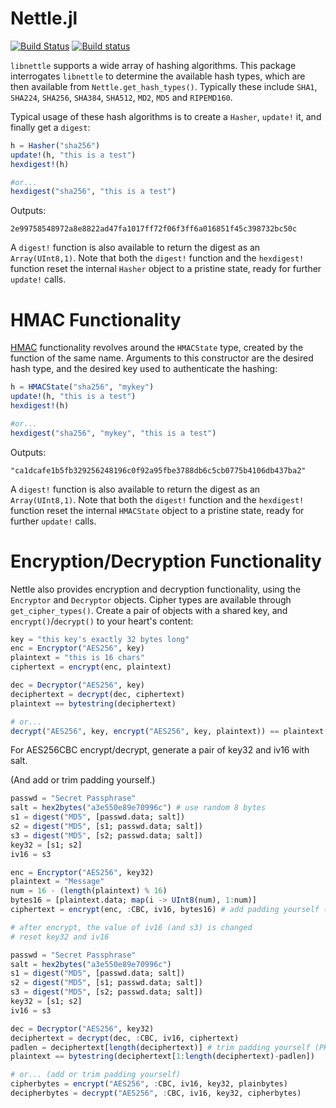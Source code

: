 Nettle.jl
=========

[![Build Status](https://travis-ci.org/staticfloat/Nettle.jl.svg?branch=master)](https://travis-ci.org/staticfloat/Nettle.jl) [![Build status](https://ci.appveyor.com/api/projects/status/auhjpg59nw3a3aij?svg=true)](https://ci.appveyor.com/project/staticfloat/nettle-jl)


`libnettle` supports a wide array of hashing algorithms.  This package interrogates `libnettle` to determine the available hash types, which are then available from `Nettle.get_hash_types()`.  Typically these include `SHA1`, `SHA224`, `SHA256`, `SHA384`, `SHA512`, `MD2`, `MD5` and `RIPEMD160`.

Typical usage of these hash algorithms is to create a `Hasher`, `update!` it, and finally get a `digest`:

```julia
h = Hasher("sha256")
update!(h, "this is a test")
hexdigest!(h)

#or...
hexdigest("sha256", "this is a test")
```

Outputs:

```
2e99758548972a8e8822ad47fa1017ff72f06f3ff6a016851f45c398732bc50c
```

A `digest!` function is also available to return the digest as an `Array(UInt8,1)`.  Note that both the `digest!` function and the `hexdigest!` function reset the internal `Hasher` object to a pristine state, ready for further `update!` calls.


HMAC Functionality
==================
[HMAC](http://en.wikipedia.org/wiki/Hash-based_message_authentication_code) functionality revolves around the `HMACState` type, created by the function of the same name.  Arguments to this constructor are the desired hash type, and the desired key used to authenticate the hashing:

```julia
h = HMACState("sha256", "mykey")
update!(h, "this is a test")
hexdigest!(h)

#or...
hexdigest("sha256", "mykey", "this is a test")
```

Outputs:

```
"ca1dcafe1b5fb329256248196c0f92a95fbe3788db6c5cb0775b4106db437ba2"
```

A `digest!` function is also available to return the digest as an `Array(UInt8,1)`.  Note that both the `digest!` function and the `hexdigest!` function reset the internal `HMACState` object to a pristine state, ready for further `update!` calls.


Encryption/Decryption Functionality
==================================

Nettle also provides encryption and decryption functionality, using the `Encryptor` and `Decryptor` objects.  Cipher types are available through `get_cipher_types()`.  Create a pair of objects with a shared key, and `encrypt()`/`decrypt()` to your heart's content:

```julia
key = "this key's exactly 32 bytes long"
enc = Encryptor("AES256", key)
plaintext = "this is 16 chars"
ciphertext = encrypt(enc, plaintext)

dec = Decryptor("AES256", key)
deciphertext = decrypt(dec, ciphertext)
plaintext == bytestring(deciphertext)

# or...
decrypt("AES256", key, encrypt("AES256", key, plaintext)) == plaintext.data
```

For AES256CBC encrypt/decrypt, generate a pair of key32 and iv16 with salt.

(And add or trim padding yourself.)

```julia
passwd = "Secret Passphrase"
salt = hex2bytes("a3e550e89e70996c") # use random 8 bytes
s1 = digest("MD5", [passwd.data; salt])
s2 = digest("MD5", [s1; passwd.data; salt])
s3 = digest("MD5", [s2; passwd.data; salt])
key32 = [s1; s2]
iv16 = s3

enc = Encryptor("AES256", key32)
plaintext = "Message"
num = 16 - (length(plaintext) % 16)
bytes16 = [plaintext.data; map(i -> UInt8(num), 1:num)]
ciphertext = encrypt(enc, :CBC, iv16, bytes16) # add padding yourself (PKCS#5)

# after encrypt, the value of iv16 (and s3) is changed
# reset key32 and iv16

passwd = "Secret Passphrase"
salt = hex2bytes("a3e550e89e70996c")
s1 = digest("MD5", [passwd.data; salt])
s2 = digest("MD5", [s1; passwd.data; salt])
s3 = digest("MD5", [s2; passwd.data; salt])
key32 = [s1; s2]
iv16 = s3

dec = Decryptor("AES256", key32)
deciphertext = decrypt(dec, :CBC, iv16, ciphertext)
padlen = deciphertext[length(deciphertext)] # trim padding yourself (PKCS#5)
plaintext == bytestring(deciphertext[1:length(deciphertext)-padlen])

# or... (add or trim padding yourself)
cipherbytes = encrypt("AES256", :CBC, iv16, key32, plainbytes)
decipherbytes = decrypt("AES256", :CBC, iv16, key32, cipherbytes)
```
